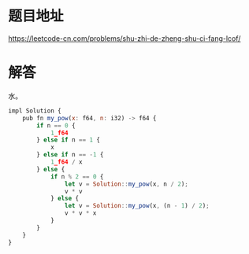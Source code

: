 # 题目地址

<https://leetcode-cn.com/problems/shu-zhi-de-zheng-shu-ci-fang-lcof/>

# 解答

水。

```js
impl Solution {
    pub fn my_pow(x: f64, n: i32) -> f64 {
        if n == 0 {
            1_f64
        } else if n == 1 {
            x
        } else if n == -1 {
            1_f64 / x
        } else {
            if n % 2 == 0 {
                let v = Solution::my_pow(x, n / 2);
                v * v
            } else {
                let v = Solution::my_pow(x, (n - 1) / 2);
                v * v * x
            }
        }
    }
}
```
